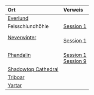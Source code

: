| Ort | Verweis |
|:------------|:-----------------|
| [Everlund](https://lolindhir.github.io/PnP/campaigns/starter/locations/locations_cities/cities_everlund) |  |
| Felsschlundhöhle | [Session 1](https://lolindhir.github.io/PnP/campaigns/starter/sessions/session001) |
| [Neverwinter](https://lolindhir.github.io/PnP/campaigns/starter/locations/locations_cities/cities_neverwinter) | <br>[Session 1](https://lolindhir.github.io/PnP/campaigns/starter/sessions/session001) |
| [Phandalin](https://lolindhir.github.io/PnP/campaigns/starter/locations/locations_cities/cities_phandalin) | <br>[Session 1](https://lolindhir.github.io/PnP/campaigns/starter/sessions/session001)<br>[Session 9](https://lolindhir.github.io/PnP/campaigns/starter/sessions/session009) |
| [Shadowtop Cathedral](https://lolindhir.github.io/PnP/campaigns/starter/locations/locations_landmarks/landmarks_shadowtop_cathedral) |  |
| [Triboar](https://lolindhir.github.io/PnP/campaigns/starter/locations/locations_cities/cities_triboar) |  |
| [Yartar](https://lolindhir.github.io/PnP/campaigns/starter/locations/locations_cities/cities_yartar) |  |
